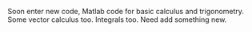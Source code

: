 Soon enter new code, Matlab code for basic calculus and trigonometry. Some vector calculus too. Integrals too.
Need add something new.
